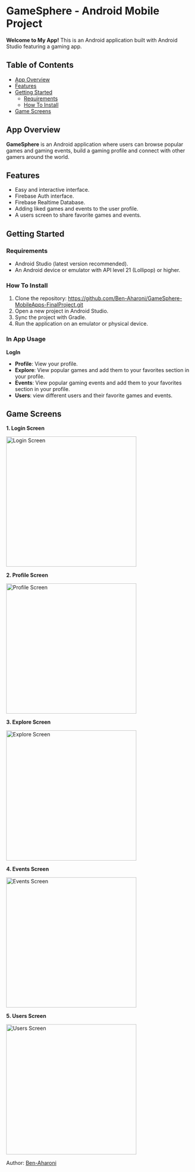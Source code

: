 # GameSphere - Android Mobile Project

**Welcome to My App!** This is an Android application built with Android Studio featuring a gaming app.

## Table of Contents
- [App Overview](#app-overview)
- [Features](#features)
- [Getting Started](#getting-started)
  - [Requirements](#requirements)
  - [How To Install](#how-to-install)
- [Game Screens](#game-screens)

## App Overview
**GameSphere** is an Android application where users can browse popular games and gaming events, build a gaming profile and connect with other gamers around the world.

## Features
- Easy and interactive interface.
- Firebase Auth interface.
- Firebase Realtime Database.
- Adding liked games and events to the user profile.
- A users screen to share favorite games and events.

## Getting Started

### Requirements
- Android Studio (latest version recommended).
- An Android device or emulator with API level 21 (Lollipop) or higher.


### How To Install
1. Clone the repository: https://github.com/Ben-Aharoni/GameSphere-MobileApps-FinalProject.git
2. Open a new project in Android Studio.
4. Sync the project with Gradle.
5. Run the application on an emulator or physical device.

### In App Usage
**LogIn**
- **Profile**: View your profile.
- **Explore**: View popular games and add them to your favorites section in your profile.
- **Events**: View popular gaming events and add them to your favorites section in your profile.
- **Users**: view different users and their favorite games and events.


## Game Screens

**1. Login Screen**

<img src="https://github.com/Ben-Aharoni/GameSphere-MobileApps-FinalProject/blob/master/images/%D7%9E%D7%A1%D7%9A%20%D7%9B%D7%A0%D7%99%D7%A1%D7%94.JPG?raw=true" width="350" alt="Login Screen">

**2. Profile Screen**

<img src="https://github.com/Ben-Aharoni/GameSphere-MobileApps-FinalProject/blob/master/images/%D7%9E%D7%A1%D7%9A%20%D7%A4%D7%A8%D7%95%D7%A4%D7%99%D7%9C.JPG?raw=true" width="350" alt="Profile Screen">

**3. Explore Screen**

<img src="https://github.com/Ben-Aharoni/GameSphere-MobileApps-FinalProject/blob/master/images/%D7%9E%D7%A1%D7%9A%20%D7%9E%D7%A9%D7%97%D7%A7%D7%99%D7%9D.JPG?raw=true" width="350" alt="Explore Screen">

**4. Events Screen**

<img src="https://github.com/Ben-Aharoni/GameSphere-MobileApps-FinalProject/blob/master/images/%D7%9E%D7%A1%D7%9A%20%D7%90%D7%99%D7%A8%D7%95%D7%A2%D7%99%D7%9D%20%D7%95%D7%AA%D7%97%D7%A8%D7%95%D7%99%D7%95%D7%AA.JPG?raw=true" width="350" alt="Events Screen">

**5. Users Screen**

<img src="https://github.com/Ben-Aharoni/GameSphere-MobileApps-FinalProject/blob/master/images/%D7%9E%D7%A1%D7%9A%20%D7%9E%D7%A9%D7%AA%D7%9E%D7%A9%D7%99%D7%9D.JPG?raw=true" width="350" alt="Users Screen">

Author: [Ben-Aharoni](https://github.com/Ben-Aharoni)
